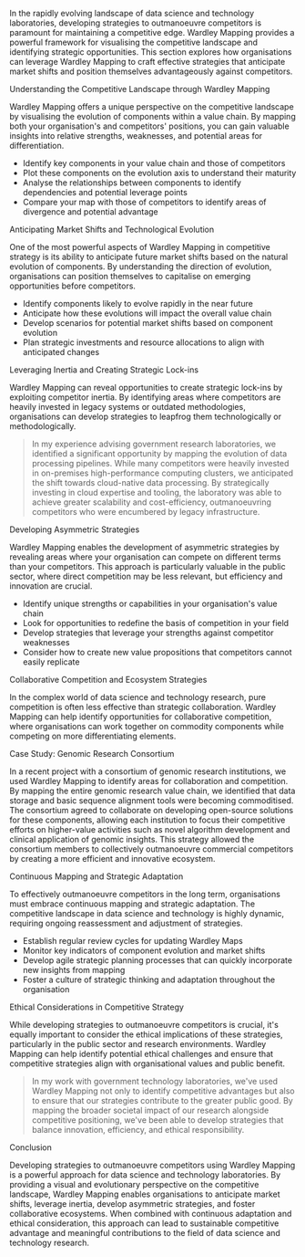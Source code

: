 In the rapidly evolving landscape of data science and technology laboratories, developing strategies to outmanoeuvre competitors is paramount for maintaining a competitive edge. Wardley Mapping provides a powerful framework for visualising the competitive landscape and identifying strategic opportunities. This section explores how organisations can leverage Wardley Mapping to craft effective strategies that anticipate market shifts and position themselves advantageously against competitors.

Understanding the Competitive Landscape through Wardley Mapping

Wardley Mapping offers a unique perspective on the competitive landscape by visualising the evolution of components within a value chain. By mapping both your organisation's and competitors' positions, you can gain valuable insights into relative strengths, weaknesses, and potential areas for differentiation.

- Identify key components in your value chain and those of competitors
- Plot these components on the evolution axis to understand their maturity
- Analyse the relationships between components to identify dependencies and potential leverage points
- Compare your map with those of competitors to identify areas of divergence and potential advantage

Anticipating Market Shifts and Technological Evolution

One of the most powerful aspects of Wardley Mapping in competitive strategy is its ability to anticipate future market shifts based on the natural evolution of components. By understanding the direction of evolution, organisations can position themselves to capitalise on emerging opportunities before competitors.

- Identify components likely to evolve rapidly in the near future
- Anticipate how these evolutions will impact the overall value chain
- Develop scenarios for potential market shifts based on component evolution
- Plan strategic investments and resource allocations to align with anticipated changes

Leveraging Inertia and Creating Strategic Lock-ins

Wardley Mapping can reveal opportunities to create strategic lock-ins by exploiting competitor inertia. By identifying areas where competitors are heavily invested in legacy systems or outdated methodologies, organisations can develop strategies to leapfrog them technologically or methodologically.

> In my experience advising government research laboratories, we identified a significant opportunity by mapping the evolution of data processing pipelines. While many competitors were heavily invested in on-premises high-performance computing clusters, we anticipated the shift towards cloud-native data processing. By strategically investing in cloud expertise and tooling, the laboratory was able to achieve greater scalability and cost-efficiency, outmanoeuvring competitors who were encumbered by legacy infrastructure.

Developing Asymmetric Strategies

Wardley Mapping enables the development of asymmetric strategies by revealing areas where your organisation can compete on different terms than your competitors. This approach is particularly valuable in the public sector, where direct competition may be less relevant, but efficiency and innovation are crucial.

- Identify unique strengths or capabilities in your organisation's value chain
- Look for opportunities to redefine the basis of competition in your field
- Develop strategies that leverage your strengths against competitor weaknesses
- Consider how to create new value propositions that competitors cannot easily replicate

Collaborative Competition and Ecosystem Strategies

In the complex world of data science and technology research, pure competition is often less effective than strategic collaboration. Wardley Mapping can help identify opportunities for collaborative competition, where organisations can work together on commodity components while competing on more differentiating elements.

Case Study: Genomic Research Consortium

In a recent project with a consortium of genomic research institutions, we used Wardley Mapping to identify areas for collaboration and competition. By mapping the entire genomic research value chain, we identified that data storage and basic sequence alignment tools were becoming commoditised. The consortium agreed to collaborate on developing open-source solutions for these components, allowing each institution to focus their competitive efforts on higher-value activities such as novel algorithm development and clinical application of genomic insights. This strategy allowed the consortium members to collectively outmanoeuvre commercial competitors by creating a more efficient and innovative ecosystem.

Continuous Mapping and Strategic Adaptation

To effectively outmanoeuvre competitors in the long term, organisations must embrace continuous mapping and strategic adaptation. The competitive landscape in data science and technology is highly dynamic, requiring ongoing reassessment and adjustment of strategies.

- Establish regular review cycles for updating Wardley Maps
- Monitor key indicators of component evolution and market shifts
- Develop agile strategic planning processes that can quickly incorporate new insights from mapping
- Foster a culture of strategic thinking and adaptation throughout the organisation

Ethical Considerations in Competitive Strategy

While developing strategies to outmanoeuvre competitors is crucial, it's equally important to consider the ethical implications of these strategies, particularly in the public sector and research environments. Wardley Mapping can help identify potential ethical challenges and ensure that competitive strategies align with organisational values and public benefit.

> In my work with government technology laboratories, we've used Wardley Mapping not only to identify competitive advantages but also to ensure that our strategies contribute to the greater public good. By mapping the broader societal impact of our research alongside competitive positioning, we've been able to develop strategies that balance innovation, efficiency, and ethical responsibility.

Conclusion

Developing strategies to outmanoeuvre competitors using Wardley Mapping is a powerful approach for data science and technology laboratories. By providing a visual and evolutionary perspective on the competitive landscape, Wardley Mapping enables organisations to anticipate market shifts, leverage inertia, develop asymmetric strategies, and foster collaborative ecosystems. When combined with continuous adaptation and ethical consideration, this approach can lead to sustainable competitive advantage and meaningful contributions to the field of data science and technology research.